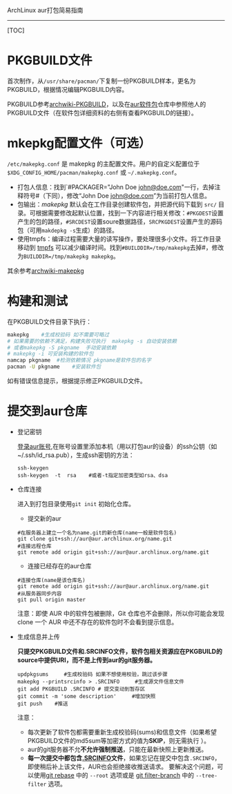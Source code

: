 ArchLinux aur打包简易指南

---

[TOC]

# PKGBUILD文件

首次制作，从`/usr/share/pacman/`下复制一份PKGBUILD样本，更名为PKGBUILD，根据情况编辑PKGBUILD内容。

PKGBUILD参考[archwiki-PKGBUILD](https://wiki.archlinux.org/index.php/PKGBUILD_(%E7%AE%80%E4%BD%93%E4%B8%AD%E6%96%87))，以及在[aur软件包](https://aur.archlinux.org/packages/)仓库中参照他人的PKGBUILD文件（在软件包详细资料的右侧有查看PKGBUILD的链接）。

# mkepkg配置文件（可选）

`/etc/makepkg.conf` 是 makepkg 的主配置文件。用户的自定义配置位于 `$XDG_CONFIG_HOME/pacman/makepkg.conf` 或 `~/.makepkg.conf`。

- 打包人信息：找到`#PACKAGER="John Doe <john@doe.com>"一行，去掉注释符号#（下同），修改“John Doe <john@doe.com>”为当前打包人信息。
- 包输出：*makepkg* 默认会在工作目录创建软件包，并把源代码下载到 `src/` 目录。可根据需要修改起默认位置，找到一下内容进行相关修改：`#PKGDEST`设置产生的包的路径，`#SRCDEST`设置soure数据路径，`SRCPKGDEST`设置产生的源码包（可用`makdepkg -s`生成）的路径。
- 使用tmpfs：编译过程需要大量的读写操作，要处理很多小文件。将工作目录移动到 [tmpfs](https://wiki.archlinux.org/index.php/Tmpfs) 可以减少编译时间。找到`#BUILDDIR=/tmp/makepkg`去掉#，修改为`BUILDDIR=/tmp/makepkg makepkg`。

其余参考[archwiki-makepkg](https://wiki.archlinux.org/index.php/Makepkg_(%E7%AE%80%E4%BD%93%E4%B8%AD%E6%96%87)#.E9.85.8D.E7.BD.AE)

# 构建和测试

在PKGBUILD文件目录下执行：

```bash
makepkg    #生成校验码 如不需要可略过
# 如果需要的依赖不满足，构建失败可执行  makepkg -s 自动安装依赖
# 或者makepkg -S pkgname  手动安装依赖
# makepkg -i 可安装构建的软件包
namcap pkgname  #检测依赖情况 pkgname是软件包的名字
pacman -U pkgname    #安装软件包
```

如有错误信息提示，根据提示修正PKGBUILD文件。

# 提交到aur仓库

- 登记密钥

  [登录aur账号](https://aur.archlinux.org/),在账号设置里添加本机（用以打包aur的设备）的ssh公钥（如~/.ssh/id_rsa.pub），生成ssh密钥的方法：

  ```shell
  ssh-keygen
  ssh-keygen  -t  rsa    #或者-t指定加密类型如rsa、dsa
  ```

- 仓库连接

  进入到打包目录使用`git init`  初始化仓库。

  - 提交新的aur

  ```shell
  #在服务器上建立一个名为name.git的新仓库(name一般是软件包名)
  git clone git+ssh://aur@aur.archlinux.org/name.git
  #连接远程仓库
  git remote add origin git+ssh://aur@aur.archlinux.org/name.git
  ```

  - 连接已经存在的aur仓库

  ```shell
  #连接仓库(name是该仓库名)
  git remote add origin git+ssh://aur@aur.archlinux.org/name.git
  #从服务器同步内容
  git pull origin master
  ```

  注意：即使 AUR 中的软件包被删除，Git 仓库也不会删除，所以你可能会发现 clone 一个 AUR 中还不存在的软件包时不会看到提示信息。

- 生成信息并上传

  **只提交PKGBUILD文件和.SRCINFO文件，软件包相关资源应在PKGBUILD的source中提供URI，而不是上传到aur的git服务器。**

  ```shell
  updpkgsums     #生成校验码 如果不想使用校验，跳过该步骤
  makepkg --printsrcinfo > .SRCINFO     #生成源文件信息文件
  git add PKGBUILD .SRCINFO	# 提交变动到暂存区
  git commit -m 'some description'     #增加快照
  git push    #推送 
  ```

  注意：

  - 每次更新了软件包都需要重新生成校验码(sums)和信息文件（如果希望PKGBUILD文件的md5sum等加密方式的值为**SKIP**，则无需执行 ）。
  - aur的git服务器不允**不允许强制推送**，只能在最新快照上更新推送。
  - **每一次提交中都包含[.SRCINFO](https://wiki.archlinux.org/index.php/.SRCINFO)文件**，如果忘记在提交中包含`.SRCINFO`，即使稍后补上该文件，AUR也会拒绝接收推送请求。 要解决这个问题，可以使用[git rebase](https://git-scm.com/docs/git-rebase) 中的 `--root` 选项或是 [git filter-branch](https://git-scm.com/docs/git-filter-branch) 中的 `--tree-filter` 选项。